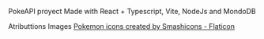 PokeAPI proyect 
Made with React + Typescript, Vite, NodeJs and MondoDB


Atributtions 
Images 
<a href="https://www.flaticon.com/free-icons/pokemon" title="pokemon icons">Pokemon icons created by Smashicons - Flaticon</a>